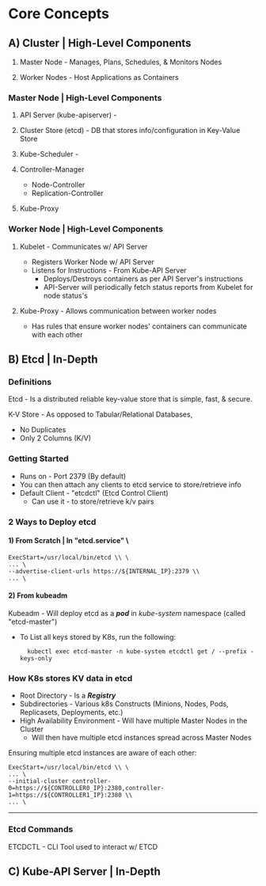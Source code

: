 # Core Concepts

## A) Cluster | High-Level Components

1) Master Node - Manages, Plans, Schedules, & Monitors Nodes

2) Worker Nodes - Host Applications as Containers

### Master Node | High-Level Components

1) API Server (kube-apiserver) -  

2) Cluster Store (etcd) - DB that stores info/configuration in Key-Value Store

3) Kube-Scheduler - 

4) Controller-Manager
    - Node-Controller
    - Replication-Controller


3) Kube-Proxy 


### Worker Node | High-Level Components

1) Kubelet - Communicates w/ API Server
    - Registers Worker Node w/ API Server
    - Listens for Instructions - From Kube-API Server 
        - Deploys/Destroys containers as per API Server's instructions
        - API-Server will periodically fetch status reports from Kubelet 
          for node status's

2) Kube-Proxy - Allows communication between worker nodes
    - Has rules that ensure worker nodes' containers can communicate with each other
    

## B) Etcd | In-Depth

### Definitions

Etcd - Is a distributed reliable key-value store that is simple, fast, & secure. 

K-V Store - As opposed to Tabular/Relational Databases,
- No Duplicates
- Only 2 Columns (K/V)


### Getting Started
- Runs on - Port 2379 (By default)
- You can then attach any clients to etcd service to store/retrieve info
- Default Client - "etcdctl" (Etcd Control Client)
    - Can use it - to store/retrieve k/v pairs
    
### 2 Ways to Deploy etcd

#### 1) From Scratch | In "etcd.service" \

    ExecStart=/usr/local/bin/etcd \\ \
    ... \
    --advertise-client-urls https://${INTERNAL_IP}:2379 \\
    ... \

#### 2) From kubeadm

Kubeadm - Will deploy etcd as a ***pod*** in *kube-system* namespace (called "etcd-master")
- To List all keys stored by K8s, run the following:
  
        kubectl exec etcd-master -n kube-system etcdctl get / --prefix -keys-only


### How K8s stores KV data in etcd

- Root Directory - Is a ***Registry***
- Subdirectories - Various k8s Constructs (Minions, Nodes, Pods, Replicasets, Deployments, etc.)
- High Availability Environment - Will have multiple Master Nodes in the Cluster 
    - Will then have multiple etcd instances spread across Master Nodes 
      
Ensuring multiple etcd instances are aware of each other: 

    ExecStart=/usr/local/bin/etcd \\ \
    ... \
    --initial-cluster controller-0=https://${CONTROLLER0_IP}:2380,controller-1=https://${CONTROLLER1_IP}:2380 \\
    ... \

---
### Etcd Commands
ETCDCTL - CLI Tool used to interact w/ ETCD 


## C) Kube-API Server | In-Depth

